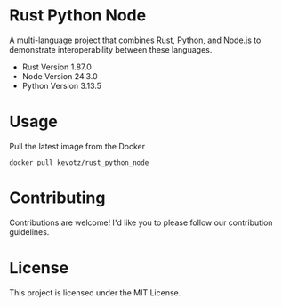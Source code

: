 # Rust Python Node
A multi-language project that combines Rust, Python, and Node.js to demonstrate interoperability between these languages.

- Rust Version 1.87.0
- Node Version 24.3.0
- Python Version 3.13.5


# Usage 
Pull the latest image from the Docker

`
docker pull kevotz/rust_python_node
`

# Contributing
Contributions are welcome! I'd like you to please follow our contribution guidelines.

# License
This project is licensed under the MIT License.
